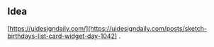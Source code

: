 ## Idea

[https://uidesigndaily.com/](https://uidesigndaily.com/posts/sketch-birthdays-list-card-widget-day-1042)
.
